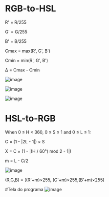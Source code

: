 ﻿# RGB-to-HSL
 
R' = R/255

G' = G/255

B' = B/255

Cmax = max(R', G', B')

Cmin = min(R', G', B')

Δ = Cmax - Cmin

![image](https://user-images.githubusercontent.com/38158565/176777736-7080b1fa-a706-4a07-8992-d6e4013a2e54.png)

![image](https://user-images.githubusercontent.com/38158565/176777822-9313c0c0-cab6-462e-84e6-21e6db131e8b.png)

![image](https://user-images.githubusercontent.com/38158565/176777867-657e8e32-7ae2-4e22-ab44-c32580b995f7.png)

# HSL-to-RGB
When 0 ≤ H < 360, 0 ≤ S ≤ 1 and 0 ≤ L ≤ 1:

C = (1 - |2L - 1|) × S

X = C × (1 - |(H / 60°) mod 2 - 1|)

m = L - C/2

![image](https://user-images.githubusercontent.com/38158565/176778020-8be24a48-eaeb-4b76-9057-f7964baf3c52.png)

(R,G,B) = ((R'+m)×255, (G'+m)×255,(B'+m)×255)

#Tela do programa
![image](https://user-images.githubusercontent.com/38158565/176778423-31941922-0502-458a-a72f-7c631617fd21.png)

